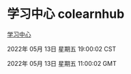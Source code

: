 # 学习中心 colearnhub
[学习中心](http://59.174.24.229:56308/colearnhub/)

2022年 05月 13日 星期五 19:00:02 CST

2022年 05月 13日 星期五 11:00:02 GMT

